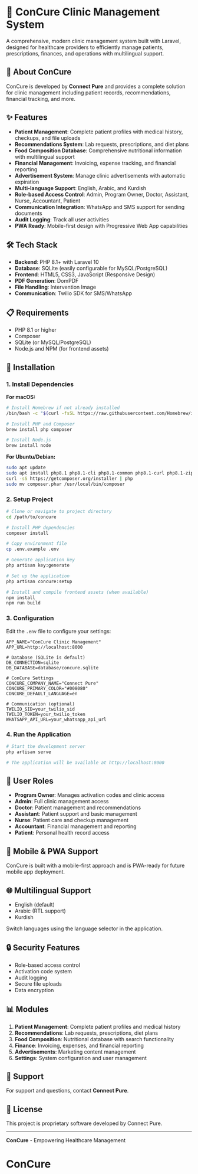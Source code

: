 # 🏥 ConCure Clinic Management System

A comprehensive, modern clinic management system built with Laravel, designed for healthcare providers to efficiently manage patients, prescriptions, finances, and operations with multilingual support.

## 🏥 About ConCure

ConCure is developed by **Connect Pure** and provides a complete solution for clinic management including patient records, recommendations, financial tracking, and more.

## ✨ Features

- **Patient Management**: Complete patient profiles with medical history, checkups, and file uploads
- **Recommendations System**: Lab requests, prescriptions, and diet plans
- **Food Composition Database**: Comprehensive nutritional information with multilingual support
- **Financial Management**: Invoicing, expense tracking, and financial reporting
- **Advertisement System**: Manage clinic advertisements with automatic expiration
- **Multi-language Support**: English, Arabic, and Kurdish
- **Role-based Access Control**: Admin, Program Owner, Doctor, Assistant, Nurse, Accountant, Patient
- **Communication Integration**: WhatsApp and SMS support for sending documents
- **Audit Logging**: Track all user activities
- **PWA Ready**: Mobile-first design with Progressive Web App capabilities

## 🛠️ Tech Stack

- **Backend**: PHP 8.1+ with Laravel 10
- **Database**: SQLite (easily configurable for MySQL/PostgreSQL)
- **Frontend**: HTML5, CSS3, JavaScript (Responsive Design)
- **PDF Generation**: DomPDF
- **File Handling**: Intervention Image
- **Communication**: Twilio SDK for SMS/WhatsApp

## 📋 Requirements

- PHP 8.1 or higher
- Composer
- SQLite (or MySQL/PostgreSQL)
- Node.js and NPM (for frontend assets)

## 🚀 Installation

### 1. Install Dependencies

**For macOS:**
```bash
# Install Homebrew if not already installed
/bin/bash -c "$(curl -fsSL https://raw.githubusercontent.com/Homebrew/install/HEAD/install.sh)"

# Install PHP and Composer
brew install php composer

# Install Node.js
brew install node
```

**For Ubuntu/Debian:**
```bash
sudo apt update
sudo apt install php8.1 php8.1-cli php8.1-common php8.1-curl php8.1-zip php8.1-gd php8.1-mysql php8.1-xml php8.1-mbstring
curl -sS https://getcomposer.org/installer | php
sudo mv composer.phar /usr/local/bin/composer
```

### 2. Setup Project

```bash
# Clone or navigate to project directory
cd /path/to/concure

# Install PHP dependencies
composer install

# Copy environment file
cp .env.example .env

# Generate application key
php artisan key:generate

# Set up the application
php artisan concure:setup

# Install and compile frontend assets (when available)
npm install
npm run build
```

### 3. Configuration

Edit the `.env` file to configure your settings:

```env
APP_NAME="ConCure Clinic Management"
APP_URL=http://localhost:8000

# Database (SQLite is default)
DB_CONNECTION=sqlite
DB_DATABASE=database/concure.sqlite

# ConCure Settings
CONCURE_COMPANY_NAME="Connect Pure"
CONCURE_PRIMARY_COLOR="#008080"
CONCURE_DEFAULT_LANGUAGE=en

# Communication (optional)
TWILIO_SID=your_twilio_sid
TWILIO_TOKEN=your_twilio_token
WHATSAPP_API_URL=your_whatsapp_api_url
```

### 4. Run the Application

```bash
# Start the development server
php artisan serve

# The application will be available at http://localhost:8000
```

## 👥 User Roles

- **Program Owner**: Manages activation codes and clinic access
- **Admin**: Full clinic management access
- **Doctor**: Patient management and recommendations
- **Assistant**: Patient support and basic management
- **Nurse**: Patient care and checkup management
- **Accountant**: Financial management and reporting
- **Patient**: Personal health record access

## 📱 Mobile & PWA Support

ConCure is built with a mobile-first approach and is PWA-ready for future mobile app deployment.

## 🌐 Multilingual Support

- English (default)
- Arabic (RTL support)
- Kurdish

Switch languages using the language selector in the application.

## 🔒 Security Features

- Role-based access control
- Activation code system
- Audit logging
- Secure file uploads
- Data encryption

## 📊 Modules

1. **Patient Management**: Complete patient profiles and medical history
2. **Recommendations**: Lab requests, prescriptions, diet plans
3. **Food Composition**: Nutritional database with search functionality
4. **Finance**: Invoicing, expenses, and financial reporting
5. **Advertisements**: Marketing content management
6. **Settings**: System configuration and user management

## 🤝 Support

For support and questions, contact **Connect Pure**.

## 📄 License

This project is proprietary software developed by Connect Pure.

---

**ConCure** - Empowering Healthcare Management
# ConCure
